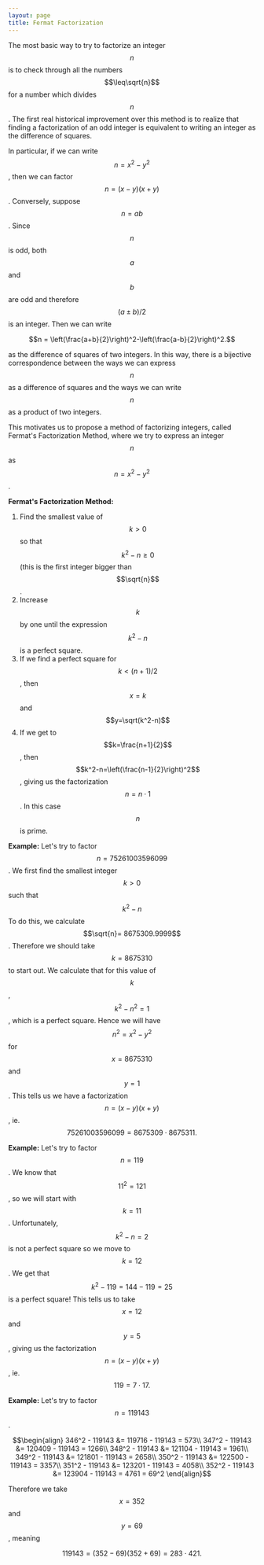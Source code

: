 ```yaml
---
layout: page
title: Fermat Factorization
---
```


The most basic way to try to factorize an integer $$n$$ is to check through all the numbers $$\leq\sqrt{n}$$ for a number which divides $$n$$.
The first real historical improvement over this method is to realize that finding a factorization of an odd integer is equivalent to writing an integer as the difference of squares.

In particular, if we can write $$n=x^2-y^2$$, then we can factor $$n=(x-y)(x+y)$$.
Conversely, suppose $$n = ab$$. 
Since $$n$$ is odd, both $$a$$ and $$b$$ are odd and therefore $$(a\pm b)/2$$ is an integer.
Then we can write

$$n = \left(\frac{a+b}{2}\right)^2-\left(\frac{a-b}{2}\right)^2.$$

as the difference of squares of two integers.
In this way, there is a bijective correspondence between the ways we can express $$n$$ as a difference of squares and the ways we can write $$n$$ as a product of two integers.

This motivates us to propose a method of factorizing integers, called Fermat's Factorization Method, where we try to express an integer $$n$$ as $$n=x^2-y^2$$.

**Fermat's Factorization Method:**
1. Find the smallest value of $$k>0$$ so that $$k^2-n\geq 0$$ (this is the first integer bigger than $$\sqrt{n}$$.
2. Increase $$k$$ by one until the expression $$k^2-n$$ is a perfect square.
3. If we find a perfect square for $$k < (n+1)/2$$, then $$x=k$$ and $$y=\sqrt(k^2-n)$$
4. If we get to $$k=\frac{n+1}{2}$$, then $$k^2-n=\left(\frac{n-1}{2}\right)^2$$, giving us the factorization $$n=n\cdot 1$$.  In this case $$n$$ is prime.


**Example:**
Let's try to factor $$n=75261003596099$$.
We first find the smallest integer $$k>0$$ such that $$k^2-n$$
To do this, we calculate $$\sqrt{n}= 8675309.9999$$.
Therefore we should take $$k=8675310$$ to start out.
We calculate that for this value of $$k$$, $$k^2-n^2=1$$, which is a perfect square.
Hence we will have $$n^2=x^2-y^2$$ for $$x=8675310$$ and $$y=1$$.
This tells us we have a factorization $$n=(x-y)(x+y)$$, ie.
$$75261003596099 = 8675309\cdot 8675311.$$

**Example:**
Let's try to factor $$n=119$$.
We know that $$11^2 = 121$$, so we will start with $$k=11$$.
Unfortunately, $$k^2-n=2$$ is not a perfect square so we move to $$k=12$$.
We get that $$k^2-119=144-119=25$$ is a perfect square!
This tells us to take $$x=12$$ and $$y=5$$, giving us the factorization $$n=(x-y)(x+y)$$, ie. $$119=7\cdot17.$$

**Example:**
Let's try to factor $$n = 119143$$.

$$\begin{align}
346^2 - 119143 &= 119716 - 119143 = 573\\
347^2 - 119143 &= 120409 - 119143 = 1266\\
348^2 - 119143 &= 121104 - 119143 = 1961\\
349^2 - 119143 &= 121801 - 119143 = 2658\\
350^2 - 119143 &= 122500 - 119143 = 3357\\
351^2 - 119143 &= 123201 - 119143 = 4058\\
352^2  - 119143 &= 123904 - 119143 = 4761 = 69^2
\end{align}$$

Therefore we take $$x=352$$ and $$y=69$$, meaning

$$119143 = (352-69)(352+69) = 283\cdot 421.$$



